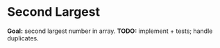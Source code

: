 # Second Largest

**Goal:** second largest number in array.
**TODO:** implement + tests; handle duplicates.
